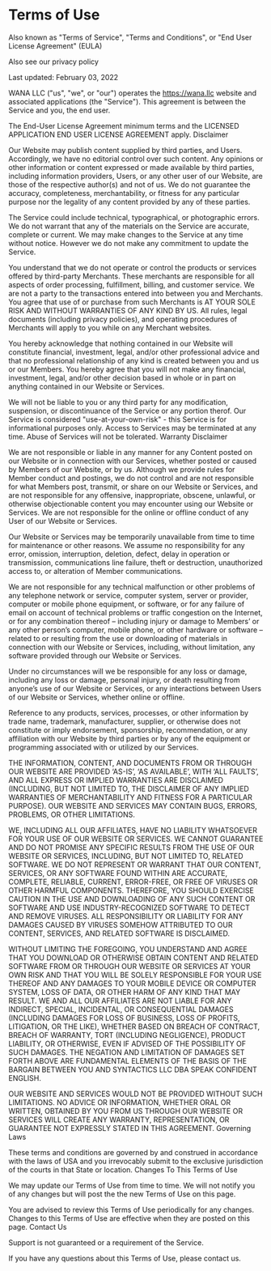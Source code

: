
# Terms of Use

Also known as "Terms of Service", "Terms and Conditions", or "End User License Agreement" (EULA)

Also see our privacy policy

Last updated: February 03, 2022

WANA LLC ("us", "we", or "our") operates the https://wana.llc website and associated applications (the "Service"). This agreement is between the Service and you, the end user.

The End-User License Agreement minimum terms and the LICENSED APPLICATION END USER LICENSE AGREEMENT apply.
Disclaimer

Our Website may publish content supplied by third parties, and Users. Accordingly, we have no editorial control over such content. Any opinions or other information or content expressed or made available by third parties, including information providers, Users, or any other user of our Website, are those of the respective author(s) and not of us. We do not guarantee the accuracy, completeness, merchantability, or fitness for any particular purpose nor the legality of any content provided by any of these parties.

The Service could include technical, typographical, or photographic errors. We do not warrant that any of the materials on the Service are accurate, complete or current. We may make changes to the Service at any time without notice. However we do not make any commitment to update the Service.

You understand that we do not operate or control the products or services offered by third-party Merchants. These merchants are responsible for all aspects of order processing, fulfillment, billing, and customer service. We are not a party to the transactions entered into between you and Merchants. You agree that use of or purchase from such Merchants is AT YOUR SOLE RISK AND WITHOUT WARRANTIES OF ANY KIND BY US. All rules, legal documents (including privacy policies), and operating procedures of Merchants will apply to you while on any Merchant websites.

You hereby acknowledge that nothing contained in our Website will constitute financial, investment, legal, and/or other professional advice and that no professional relationship of any kind is created between you and us or our Members. You hereby agree that you will not make any financial, investment, legal, and/or other decision based in whole or in part on anything contained in our Website or Services.

We will not be liable to you or any third party for any modification, suspension, or discontinuance of the Service or any portion therof. Our Service is considered "use-at-your-own-risk" - this Service is for informational purposes only. Access to Services may be terminated at any time. Abuse of Services will not be tolerated.
Warranty Disclaimer

We are not responsible or liable in any manner for any Content posted on our Website or in connection with our Services, whether posted or caused by Members of our Website, or by us. Although we provide rules for Member conduct and postings, we do not control and are not responsible for what Members post, transmit, or share on our Website or Services, and are not responsible for any offensive, inappropriate, obscene, unlawful, or otherwise objectionable content you may encounter using our Website or Services. We are not responsible for the online or offline conduct of any User of our Website or Services.

Our Website or Services may be temporarily unavailable from time to time for maintenance or other reasons. We assume no responsibility for any error, omission, interruption, deletion, defect, delay in operation or transmission, communications line failure, theft or destruction, unauthorized access to, or alteration of Member communications.

We are not responsible for any technical malfunction or other problems of any telephone network or service, computer system, server or provider, computer or mobile phone equipment, or software, or for any failure of email on account of technical problems or traffic congestion on the Internet, or for any combination thereof – including injury or damage to Members’ or any other person’s computer, mobile phone, or other hardware or software – related to or resulting from the use or downloading of materials in connection with our Website or Services, including, without limitation, any software provided through our Website or Services.

Under no circumstances will we be responsible for any loss or damage, including any loss or damage, personal injury, or death resulting from anyone’s use of our Website or Services, or any interactions between Users of our Website or Services, whether online or offline.

Reference to any products, services, processes, or other information by trade name, trademark, manufacturer, supplier, or otherwise does not constitute or imply endorsement, sponsorship, recommendation, or any affiliation with our Website by third parties or by any of the equipment or programming associated with or utilized by our Services.

THE INFORMATION, CONTENT, AND DOCUMENTS FROM OR THROUGH OUR WEBSITE ARE PROVIDED ‘AS-IS’, ‘AS AVAILABLE’, WITH ‘ALL FAULTS’, AND ALL EXPRESS OR IMPLIED WARRANTIES ARE DISCLAIMED (INCLUDING, BUT NOT LIMITED TO, THE DISCLAIMER OF ANY IMPLIED WARRANTIES OF MERCHANTABILITY AND FITNESS FOR A PARTICULAR PURPOSE). OUR WEBSITE AND SERVICES MAY CONTAIN BUGS, ERRORS, PROBLEMS, OR OTHER LIMITATIONS.

WE, INCLUDING ALL OUR AFFILIATES, HAVE NO LIABILITY WHATSOEVER FOR YOUR USE OF OUR WEBSITE OR SERVICES. WE CANNOT GUARANTEE AND DO NOT PROMISE ANY SPECIFIC RESULTS FROM THE USE OF OUR WEBSITE OR SERVICES, INCLUDING, BUT NOT LIMITED TO, RELATED SOFTWARE. WE DO NOT REPRESENT OR WARRANT THAT OUR CONTENT, SERVICES, OR ANY SOFTWARE FOUND WITHIN ARE ACCURATE, COMPLETE, RELIABLE, CURRENT, ERROR-FREE, OR FREE OF VIRUSES OR OTHER HARMFUL COMPONENTS. THEREFORE, YOU SHOULD EXERCISE CAUTION IN THE USE AND DOWNLOADING OF ANY SUCH CONTENT OR SOFTWARE AND USE INDUSTRY-RECOGNIZED SOFTWARE TO DETECT AND REMOVE VIRUSES. ALL RESPONSIBILITY OR LIABILITY FOR ANY DAMAGES CAUSED BY VIRUSES SOMEHOW ATTRIBUTED TO OUR CONTENT, SERVICES, AND RELATED SOFTWARE IS DISCLAIMED.

WITHOUT LIMITING THE FOREGOING, YOU UNDERSTAND AND AGREE THAT YOU DOWNLOAD OR OTHERWISE OBTAIN CONTENT AND RELATED SOFTWARE FROM OR THROUGH OUR WEBSITE OR SERVICES AT YOUR OWN RISK AND THAT YOU WILL BE SOLELY RESPONSIBLE FOR YOUR USE THEREOF AND ANY DAMAGES TO YOUR MOBILE DEVICE OR COMPUTER SYSTEM, LOSS OF DATA, OR OTHER HARM OF ANY KIND THAT MAY RESULT. WE AND ALL OUR AFFILIATES ARE NOT LIABLE FOR ANY INDIRECT, SPECIAL, INCIDENTAL, OR CONSEQUENTIAL DAMAGES (INCLUDING DAMAGES FOR LOSS OF BUSINESS, LOSS OF PROFITS, LITIGATION, OR THE LIKE), WHETHER BASED ON BREACH OF CONTRACT, BREACH OF WARRANTY, TORT (INCLUDING NEGLIGENCE), PRODUCT LIABILITY, OR OTHERWISE, EVEN IF ADVISED OF THE POSSIBILITY OF SUCH DAMAGES. THE NEGATION AND LIMITATION OF DAMAGES SET FORTH ABOVE ARE FUNDAMENTAL ELEMENTS OF THE BASIS OF THE BARGAIN BETWEEN YOU AND SYNTACTICS LLC DBA SPEAK CONFIDENT ENGLISH.

OUR WEBSITE AND SERVICES WOULD NOT BE PROVIDED WITHOUT SUCH LIMITATIONS. NO ADVICE OR INFORMATION, WHETHER ORAL OR WRITTEN, OBTAINED BY YOU FROM US THROUGH OUR WEBSITE OR SERVICES WILL CREATE ANY WARRANTY, REPRESENTATION, OR GUARANTEE NOT EXPRESSLY STATED IN THIS AGREEMENT.
Governing Laws

These terms and conditions are governed by and construed in accordance with the laws of USA and you irrevocably submit to the exclusive jurisdiction of the courts in that State or location.
Changes To This Terms of Use

We may update our Terms of Use from time to time. We will not notify you of any changes but will post the the new Terms of Use on this page.

You are advised to review this Terms of Use periodically for any changes. Changes to this Terms of Use are effective when they are posted on this page.
Contact Us

Support is not guaranteed or a requirement of the Service.

If you have any questions about this Terms of Use, please contact us.
